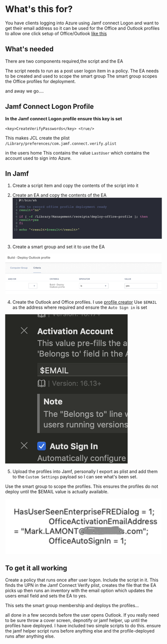 # What's this for? #

You have clients logging into Azure using Jamf connect Logon and want to get 
their email address so it can be used for the Office and Outlook profiles to allow
one click setup of Office/Outlook [like this](https://www.jamf.com/blog/help-users-activate-microsoft-office-365-and-configure-outlook-in-one-click/)

## What's needed ##
There are two components required,the script and the EA

The script needs to run as a post user logon item in a policy.
The EA needs to be created and used to scope the smart group
The smart group scopes the Office profiles for deployment.

and away we go....

## Jamf Connect Logon Profile ##

**In the Jamf connect Logon profile ensure this key is set**

`<key>CreateVerifyPasswords</key>
			<true/>`
			
This makes JCL create the plist 
`/Library/preferences/com.jamf.connect.verify.plist`

in the users home
This contains the value `LastUser` which contains the account used to sign into Azure.

## In Jamf ##
1. Create a script item and copy the contents of the script into it

2. Create an EA and copy the contents of the EA
![ EA ](https://github.com/PhantomPhixer/Jamfconnect-to-Office-/blob/master/images/EA.png)

3. Create a smart group and set it to use the EA

![SG](https://github.com/PhantomPhixer/Jamfconnect-to-Office-/blob/master/images/SG.png)

4. Create the Outlook and Office profiles. I use [profile creator](https://github.com/ProfileCreator/ProfileCreator)
Use `$EMAIL` as the address where required and ensure the `Auto Sign in` is set

![ Profile ](https://github.com/PhantomPhixer/Jamfconnect-to-Office-/blob/master/images/Profile.png)

5. Upload the profiles into Jamf, personally I export as plist and add them to the `Custom Settings` payload so I can see what's been set.

Use the smart group to scope the profiles. This ensures the profiles do not deploy until the $EMAIL
value is actually available.

![ Deployed ](https://github.com/PhantomPhixer/Jamfconnect-to-Office-/blob/master/images/deployedprofile.png)

## To get it all working ##

Create a policy that runs once after user logon. Include the script in it.
This finds the UPN in the Jamf Connect Verify plist, creates the file that the EA picks up then runs an inventory with the email option which updates the users email field and sets the EA to yes.

This sets the smart group membership and deploys the profiles...

all done in a few seconds before the user opens Outlook.
If you really need to be sure throw a cover screen, depnotify or jamf helper, up until the profiles have deployed.
I have included two simple scripts to do this. ensure the jamf helper script runs before anything else and the profile-deployed runs after anything else.
